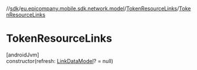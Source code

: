 //[sdk](../../../index.md)/[eu.epicompany.mobile.sdk.network.model](../index.md)/[TokenResourceLinks](index.md)/[TokenResourceLinks](-token-resource-links.md)

# TokenResourceLinks

[androidJvm]\
constructor(refresh: [LinkDataModel](../../eu.epicompany.mobile.android.data.network.model.hypermedia/-link-data-model/index.md)? = null)
